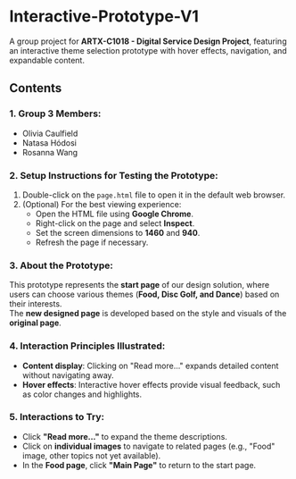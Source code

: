 # Interactive-Prototype-V1

A group project for **ARTX-C1018 - Digital Service Design Project**, featuring an interactive theme selection prototype with hover effects, navigation, and expandable content.

## Contents

### 1. Group 3 Members:
- Olivia Caulfield 
- Natasa Hódosi
- Rosanna Wang

### 2. Setup Instructions for Testing the Prototype:
1. Double-click on the `page.html` file to open it in the default web browser.  
2. (Optional) For the best viewing experience:
   - Open the HTML file using **Google Chrome**.  
   - Right-click on the page and select **Inspect**.   
   - Set the screen dimensions to **1460** and **940**.  
   - Refresh the page if necessary.  

### 3. About the Prototype:
This prototype represents the **start page** of our design solution, where users can choose various themes (**Food, Disc Golf, and Dance**) based on their interests.  
The **new designed page** is developed based on the style and visuals of the **original page**.

### 4. Interaction Principles Illustrated:
- **Content display**: Clicking on "Read more..." expands detailed content without navigating away.  
- **Hover effects**: Interactive hover effects provide visual feedback, such as color changes and highlights.  

### 5. Interactions to Try:
- Click **"Read more..."** to expand the theme descriptions.  
- Click on **individual images** to navigate to related pages (e.g., "Food" image, other topics not yet available).  
- In the **Food page**, click **"Main Page"** to return to the start page.  

